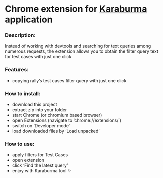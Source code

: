 <body id="preview">
<h1 class="code-line" data-line-start="0" data-line-end="1"><a id="Chrome_extension_for_Karaburma_application_0"></a>Chrome extension for <a href="https://github.com/coastal-lines/Karaburma">Karaburma</a> application</h1>

<h3 class="code-line" data-line-start="2" data-line-end="3"><a id="Description_2"></a>Description:</h3>
<p class="has-line-data" data-line-start="3" data-line-end="4">Instead of working with devtools and searching for text queries among numerous requests, the extension allows you to obtain the filter query text for test cases with just one click</p>
<h3 class="code-line" data-line-start="5" data-line-end="6"><a id="Features_5"></a>Features:</h3>
<ul>
<li class="has-line-data" data-line-start="6" data-line-end="8">copying rally’s test cases filter query with just one click</li>
</ul>
<h3 class="code-line" data-line-start="8" data-line-end="9"><a id="How_to_install_8"></a>How to install:</h3>
<ul>
<li class="has-line-data" data-line-start="9" data-line-end="10">download this project</li>
<li class="has-line-data" data-line-start="10" data-line-end="11">extract zip into your folder</li>
<li class="has-line-data" data-line-start="11" data-line-end="12">start Chrome (or chromium based browser)</li>
<li class="has-line-data" data-line-start="12" data-line-end="13">open Extensions (navigate to ‘chrome://extensions/’)</li>
<li class="has-line-data" data-line-start="13" data-line-end="14">switch on ‘Developer mode’</li>
<li class="has-line-data" data-line-start="14" data-line-end="16">load downloaded files by ‘Load unpacked’</li>
</ul>
<h3 class="code-line" data-line-start="16" data-line-end="17"><a id="How_to_use_16"></a>How to use:</h3>
<ul>
<li class="has-line-data" data-line-start="17" data-line-end="18">apply filters for Test Cases</li>
<li class="has-line-data" data-line-start="18" data-line-end="19">open extension</li>
<li class="has-line-data" data-line-start="19" data-line-end="20">click ‘Find the latest query’</li>
<li class="has-line-data" data-line-start="20" data-line-end="21">enjoy with Karaburma tool ✨</li>
</ul>
</body></html>